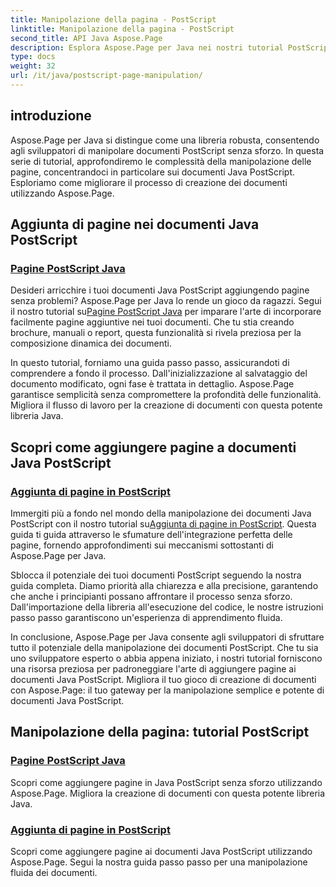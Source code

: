 ```yaml
---
title: Manipolazione della pagina - PostScript
linktitle: Manipolazione della pagina - PostScript
second_title: API Java Aspose.Page
description: Esplora Aspose.Page per Java nei nostri tutorial PostScript. Aggiungi facilmente pagine ai tuoi documenti Java PostScript con una guida passo passo per una manipolazione senza problemi.
type: docs
weight: 32
url: /it/java/postscript-page-manipulation/
---
```


## introduzione

Aspose.Page per Java si distingue come una libreria robusta, consentendo agli sviluppatori di manipolare documenti PostScript senza sforzo. In questa serie di tutorial, approfondiremo le complessità della manipolazione delle pagine, concentrandoci in particolare sui documenti Java PostScript. Esploriamo come migliorare il processo di creazione dei documenti utilizzando Aspose.Page.

## Aggiunta di pagine nei documenti Java PostScript

### [Pagine PostScript Java](./add-pages1/)

 Desideri arricchire i tuoi documenti Java PostScript aggiungendo pagine senza problemi? Aspose.Page per Java lo rende un gioco da ragazzi. Segui il nostro tutorial su[Pagine PostScript Java](./add-pages1/) per imparare l'arte di incorporare facilmente pagine aggiuntive nei tuoi documenti. Che tu stia creando brochure, manuali o report, questa funzionalità si rivela preziosa per la composizione dinamica dei documenti.

In questo tutorial, forniamo una guida passo passo, assicurandoti di comprendere a fondo il processo. Dall'inizializzazione al salvataggio del documento modificato, ogni fase è trattata in dettaglio. Aspose.Page garantisce semplicità senza compromettere la profondità delle funzionalità. Migliora il flusso di lavoro per la creazione di documenti con questa potente libreria Java.

## Scopri come aggiungere pagine a documenti Java PostScript

### [Aggiunta di pagine in PostScript](./add-pages2/)

 Immergiti più a fondo nel mondo della manipolazione dei documenti Java PostScript con il nostro tutorial su[Aggiunta di pagine in PostScript](./add-pages2/). Questa guida ti guida attraverso le sfumature dell'integrazione perfetta delle pagine, fornendo approfondimenti sui meccanismi sottostanti di Aspose.Page per Java.

Sblocca il potenziale dei tuoi documenti PostScript seguendo la nostra guida completa. Diamo priorità alla chiarezza e alla precisione, garantendo che anche i principianti possano affrontare il processo senza sforzo. Dall'importazione della libreria all'esecuzione del codice, le nostre istruzioni passo passo garantiscono un'esperienza di apprendimento fluida.

In conclusione, Aspose.Page per Java consente agli sviluppatori di sfruttare tutto il potenziale della manipolazione dei documenti PostScript. Che tu sia uno sviluppatore esperto o abbia appena iniziato, i nostri tutorial forniscono una risorsa preziosa per padroneggiare l'arte di aggiungere pagine ai documenti Java PostScript. Migliora il tuo gioco di creazione di documenti con Aspose.Page: il tuo gateway per la manipolazione semplice e potente di documenti Java PostScript.
## Manipolazione della pagina: tutorial PostScript
### [Pagine PostScript Java](./add-pages1/)
Scopri come aggiungere pagine in Java PostScript senza sforzo utilizzando Aspose.Page. Migliora la creazione di documenti con questa potente libreria Java.
### [Aggiunta di pagine in PostScript](./add-pages2/)
Scopri come aggiungere pagine ai documenti Java PostScript utilizzando Aspose.Page. Segui la nostra guida passo passo per una manipolazione fluida dei documenti.